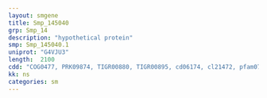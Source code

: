 ```yaml
---
layout: smgene
title: Smp_145040
grp: Smp_14
description: "hypothetical protein"
smp: Smp_145040.1
uniprot: "G4VJU3"
length:  2100
cdd: "COG0477, PRK09874, TIGR00880, TIGR00895, cd06174, cl21472, pfam07690, pfam12832"
kk: ns
categories: sm
---
```

